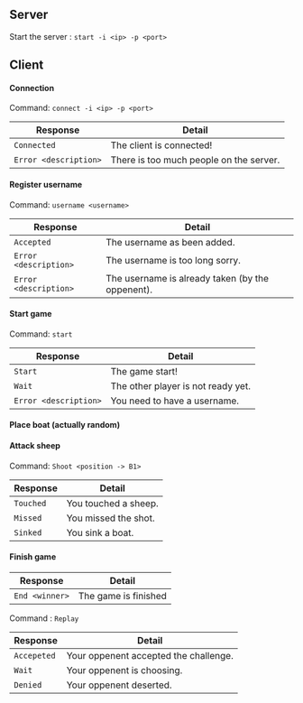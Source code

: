 ## Server
Start the server : `start -i <ip> -p <port>`

## Client
#### Connection
Command: `connect -i <ip> -p <port>`

|Response|Detail|
| ---- | ---- |
|`Connected`|The client is connected!|
|`Error <description>`|There is too much people on the server.|

#### Register username
Command: `username <username>`

|Response|Detail|
| ---- | ---- |
|`Accepted`|The username as been added.|
|`Error <description>`|The username is too long sorry.|
|`Error <description>`|The username is already taken (by the oppenent).|

#### Start game
Command: `start`

|Response|Detail|
| ---- | ---- |
|`Start`|The game start!|
|`Wait`|The other player is not ready yet.|
|`Error <description>`|You need to have a username.|

#### Place boat (actually random)

#### Attack sheep
Command: `Shoot <position -> B1>`

|Response|Detail|
| ---- | ---- |
|`Touched`|You touched a sheep.|
|`Missed`|You missed the shot.|
|`Sinked`|You sink a boat.|

#### Finish game

|Response|Detail|
| ---- | ---- |
|`End <winner>`|The game is finished|

Command : `Replay`

|Response|Detail|
| ---- | ---- |
|`Accepeted`|Your oppenent accepted the challenge.|
|`Wait`|Your oppenent is choosing.|
|`Denied`|Your oppenent deserted.|
